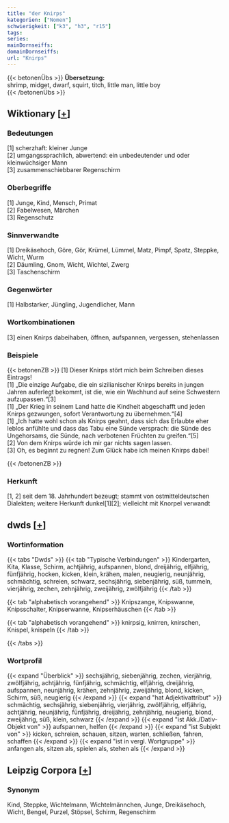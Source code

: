 ```yaml
---
title: "der Knirps"
kategorien: ["Nomen"]
schwierigkeit: ["k3", "h3", "r15"]
tags:
series:
mainDornseiffs:
domainDornseiffs:
url: "Knirps"
---
```


{{< betonenÜbs >}}
**Übersetzung:**  
shrimp, midget, dwarf, squirt, titch, little man, little boy  
{{< /betonenÜbs >}}

## Wiktionary [[+](https://de.wiktionary.org/wiki/Knirps)]

### Bedeutungen
[1] scherzhaft: kleiner Junge  
[2] umgangssprachlich, abwertend: ein unbedeutender und oder kleinwüchsiger Mann  
[3] zusammenschiebbarer Regenschirm  

### Oberbegriffe
[1] Junge, Kind, Mensch, Primat  
[2] Fabelwesen, Märchen  
[3] Regenschutz  

### Sinnverwandte
[1] Dreikäsehoch, Göre, Gör, Krümel, Lümmel, Matz, Pimpf, Spatz, Steppke, Wicht, Wurm  
[2] Däumling, Gnom, Wicht, Wichtel, Zwerg  
[3] Taschenschirm  

### Gegenwörter
[1] Halbstarker, Jüngling, Jugendlicher, Mann  

### Wortkombinationen
[3] einen Knirps dabeihaben, öffnen, aufspannen, vergessen, stehenlassen  

### Beispiele
{{< betonenZB >}}
[1] Dieser Knirps stört mich beim Schreiben dieses Eintrags!  
[1] „Die einzige Aufgabe, die ein sizilianischer Knirps bereits in jungen Jahren auferlegt bekommt, ist die, wie ein Wachhund auf seine Schwestern aufzupassen.“[3]  
[1] „Der Krieg in seinem Land hatte die Kindheit abgeschafft und jeden Knirps gezwungen, sofort Verantwortung zu übernehmen.“[4]  
[1] „Ich hatte wohl schon als Knirps geahnt, dass sich das Erlaubte eher leblos anfühlte und dass das Tabu eine Sünde versprach: die Sünde des Ungehorsams, die Sünde, nach verbotenen Früchten zu greifen.“[5]  
[2] Von dem Knirps würde ich mir gar nichts sagen lassen.  
[3] Oh, es beginnt zu regnen! Zum Glück habe ich meinen Knirps dabei!  

{{< /betonenZB >}}
### Herkunft
[1, 2] seit dem 18. Jahrhundert bezeugt; stammt von ostmitteldeutschen Dialekten; weitere Herkunft dunkel[1][2]; vielleicht mit Knorpel verwandt  



## dwds [[+](https://www.dwds.de/wb/Knirps)]

### Wortinformation
{{< tabs "Dwds" >}}
{{< tab "Typische Verbindungen" >}}
Kindergarten, Kita, Klasse, Schirm, achtjährig, aufspannen, blond, dreijährig, elfjährig, fünfjährig, hocken, kicken, klein, krähen, malen, neugierig, neunjährig, schmächtig, schreien, schwarz, sechsjährig, siebenjährig, süß, tummeln, vierjährig, zechen, zehnjährig, zweijährig, zwölfjährig
{{< /tab >}}

{{< tab "alphabetisch vorangehend" >}}
Knipszange, Knipswanne, Knipsschalter, Knipserwanne, Knipserhäuschen
{{< /tab >}}

{{< tab "alphabetisch vorangehend" >}}
knirpsig, knirren, knirschen, Knispel, knispeln
{{< /tab >}}

{{< /tabs >}}

### Wortprofil
{{< expand "Überblick" >}} sechsjährig, siebenjährig, zechen, vierjährig, zwölfjährig, achtjährig, fünfjährig, schmächtig, elfjährig, dreijährig, aufspannen, neunjährig, krähen, zehnjährig, zweijährig, blond, kicken, Schirm, süß, neugierig {{< /expand >}}
{{< expand "hat Adjektivattribut" >}} schmächtig, sechsjährig, siebenjährig, vierjährig, zwölfjährig, elfjährig, achtjährig, neunjährig, fünfjährig, dreijährig, zehnjährig, neugierig, blond, zweijährig, süß, klein, schwarz {{< /expand >}}
{{< expand "ist Akk./Dativ-Objekt von" >}} aufspannen, helfen {{< /expand >}}
{{< expand "ist Subjekt von" >}} kicken, schreien, schauen, sitzen, warten, schließen, fahren, schaffen {{< /expand >}}
{{< expand "ist in vergl. Wortgruppe" >}} anfangen als, sitzen als, spielen als, stehen als {{< /expand >}}

## Leipzig Corpora [[+](https://corpora.uni-leipzig.de/en/res?word=Knirps&corpusId=deu_newscrawl-public_2018)]


### Synonym
Kind, Steppke, Wichtelmann, Wichtelmännchen, Junge, Dreikäsehoch, Wicht, Bengel, Purzel, Stöpsel, Schirm, Regenschirm

